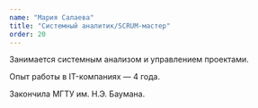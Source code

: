 ```yaml
---
name: "Мария Салаева"
title: "Системный аналитик/SCRUM-мастер"
order: 20
---
```


Занимается системным анализом и управлением проектами.

Опыт работы в IT-компаниях — 4 года.

Закончила МГТУ им. Н.Э. Баумана.